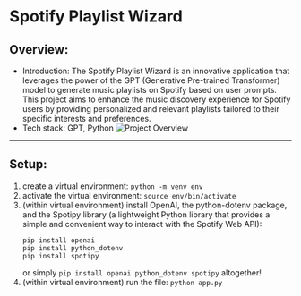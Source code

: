 # Spotify Playlist Wizard

## Overview:

- Introduction: The Spotify Playlist Wizard is an innovative application that leverages the power of the GPT (Generative Pre-trained Transformer) model to generate music playlists on Spotify based on user prompts. This project aims to enhance the music discovery experience for Spotify users by providing personalized and relevant playlists tailored to their specific interests and preferences.
- Tech stack: GPT, Python
  ![Project Overview](/playlist_generator.gif)

---

## Setup:

1. create a virtual environment: `python -m venv env`
2. activate the virtual environment: `source env/bin/activate`
3. (within virtual environment) install OpenAI, the python-dotenv package, and the Spotipy library (a lightweight Python library that provides a simple and convenient way to interact with the Spotify Web API):
   ```
   pip install openai
   pip install python_dotenv
   pip install spotipy
   ```
   or simply `pip install openai python_dotenv spotipy` altogether!
4. (within virtual environment) run the file: `python app.py`
